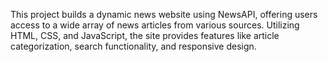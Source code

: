 This project builds a dynamic news website using NewsAPI, offering users access to a wide array of news articles from various sources. Utilizing HTML, CSS, and JavaScript, the site provides features like article categorization, search functionality, and responsive design.
